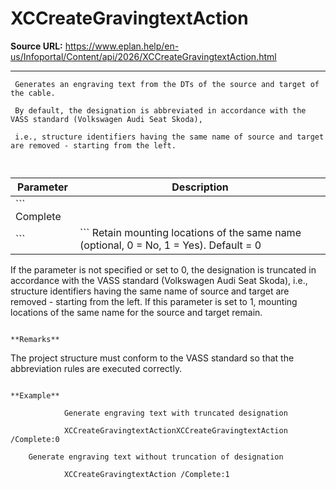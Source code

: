 # XCCreateGravingtextAction

**Source URL:** https://www.eplan.help/en-us/Infoportal/Content/api/2026/XCCreateGravingtextAction.html

---

```
 Generates an engraving text from the DTs of the source and target of the cable.
 By default, the designation is abbreviated in accordance with the VASS standard (Volkswagen Audi Seat Skoda),
 i.e., structure identifiers having the same name of source and target are removed - starting from the left.
 
```

  

| Parameter | Description |
| --- | --- |
| ``` Complete ``` | ``` Retain mounting locations of the same name (optional, 0 = No, 1 = Yes). Default = 0  If the parameter is not specified or set to 0, the designation is truncated in accordance with the VASS standard (Volkswagen Audi Seat Skoda),  i.e., structure identifiers having the same name of source and target are removed - starting from the left.  If this parameter is set to 1, mounting locations of the same name for the source and target remain. ``` |

**Remarks**

```
The project structure must conform to the VASS standard so that the abbreviation rules are executed correctly.
```

**Example**

```
                Generate engraving text with truncated designation
                XCCreateGravingtextActionXCCreateGravingtextAction /Complete:0
        Generate engraving text without truncation of designation
                XCCreateGravingtextAction /Complete:1
```